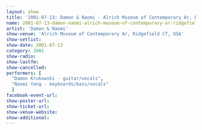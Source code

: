 ```yaml
---
layout: show
title: '2001-07-13: Damon & Naomi - Alrich Museum of Contemporary Ar, Ridgefield CT, USA'
name: 2001-07-13-damon-naomi-alrich-museum-of-contemporary-ar-ridgefield-ct-usa
artist: 'Damon & Naomi'
show-venue: 'Alrich Museum of Contemporary Ar, Ridgefield CT, USA'
show-setlist: 
show-date: 2001-07-13
category: 2001
show-radio: 
show-lastfm: 
show-cancelled: 
performers: [
  "Damon Krukowski - guitar/vocals",
  "Naomi Yang - keyboards/bass/vocals"
  ]
facebook-event-url: 
show-poster-url: 
show-ticket-url: 
show-venue-website: 
show-additional: 
---
```


